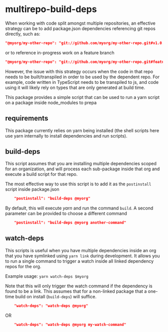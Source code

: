 # multirepo-build-deps

When working with code split amongst multiple repositories, an effective strategy can be to add package.json dependencies referencing git repos directly, such as:

```json
"@myorg/my-other-repo": "git://github.com/myorg/my-other-repo.git#v1.0.0",
```

or to reference in-progress work on a feature branch

```json
"@myorg/my-other-repo": "git://github.com/myorg/my-other-repo.git#feature/a-feature-branch",
```

However, the issue with this strategy occurs when the code in that repo needs to be built/transpiled in order to be used by the dependent repo. For example, code written in TypeScript needs to be transpiled to js, and code using it will likely rely on types that are only generated at build time.

This package provides a simple script that can be used to run a yarn script on a package inside node_modules to prepa

## requirements

This package currently relies on yarn being installed (the shell scripts here use yarn internally to install dependencies and run scripts).

## build-deps

This script assumes that you are installing multiple dependencies scoped for an organization, and will process each sub-package inside that org and execute a build script for that repo.

The most effective way to use this script is to add it as the `postinstall` script inside package.json

```json
    "postinstall": "build-deps @myorg"
```

By default, this will execute *yarn* and run the command `build`. A second parameter can be provided to choose a different command

```json
    "postinstall": "build-deps @myorg another-command"
```

## watch-deps

This scripts is useful when you have multiple dependencies inside an org that you have symlinked using `yarn link` during development. It allows you to run a single command to trigger a watch inside all linked dependency repos for the org.

Example usage: `yarn watch-deps $myorg`

Note that this will only trigger the watch command if the dependency is found to be a link. This assumes that for a non-linked package that a one-time build on install (`build-deps`) will suffice.

```json
    "watch-deps": "watch-deps @myorg"
```

OR 

```json
    "watch-deps": "watch-deps @myorg my-watch-command"
```